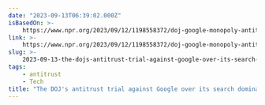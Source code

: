 ```yaml
---
date: "2023-09-13T06:39:02.000Z"
isBasedOn: >-
    https://www.npr.org/2023/09/12/1198558372/doj-google-monopoly-antitrust-trial-search-engine
link: >-
    https://www.npr.org/2023/09/12/1198558372/doj-google-monopoly-antitrust-trial-search-engine
slug: >-
    2023-09-13-the-dojs-antitrust-trial-against-google-over-its-search-dominance-begins
tags:
    - antitrust
    - Tech
title: "The DOJ's antitrust trial against Google over its search dominance begins :"
---
```

